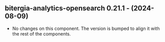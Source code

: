   ## bitergia-analytics-opensearch 0.21.1 - (2024-08-09)
  
  * No changes on this component. The version is bumped to align it
    with the rest of the components.
